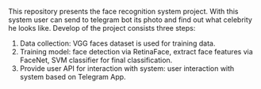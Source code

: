 This repository presents the face recognition system project. With this system user can send to telegram bot its photo and find out what celebrity he looks like. Develop of the project consists three steps:
1.	Data collection: VGG faces dataset is used for training data.
2.	Training model: face detection via RetinaFace, extract face features via FaceNet, SVM classifier for final classification.
3.	Provide user API for interaction with system: user interaction with system based on Telegram App.
